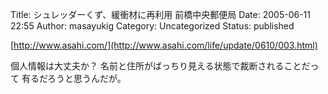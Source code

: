 Title: シュレッダーくず、緩衝材に再利用 前橋中央郵便局
Date: 2005-06-11 22:55
Author: masayukig
Category: Uncategorized
Status: published

[http://www.asahi.com/](http://www.asahi.com/life/update/0610/003.html)

個人情報は大丈夫か？
名前と住所がばっちり見える状態で裁断されることだって
有るだろうと思うんだが。
